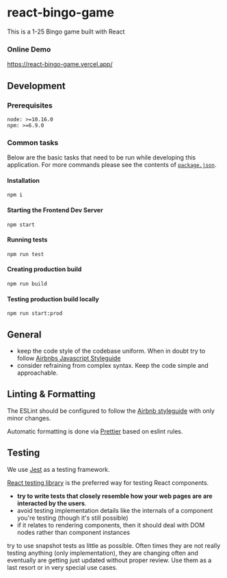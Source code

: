 # react-bingo-game

This is a 1-25 Bingo game built with React

### Online Demo

https://react-bingo-game.vercel.app/

## Development

### Prerequisites
    node: >=10.16.0
    npm: >=6.9.0

### Common tasks
Below are the basic tasks that need to be run while developing this application. For more commands
please see the contents of [`package.json`](package.json).

#### Installation
    npm i

#### Starting the Frontend Dev Server
    npm start

#### Running tests
    npm run test

#### Creating production build
    npm run build

#### Testing production build locally
    npm run start:prod

## General

- keep the code style of the codebase uniform. When in doubt try to follow [Airbnbs Javascript Styleguide](https://github.com/airbnb/javascript)
- consider refraining from complex syntax. Keep the code simple and approachable.

## Linting & Formatting

The ESLint should be configured to follow the [Airbnb styleguide](https://www.npmjs.com/package/eslint-config-airbnb) with only minor changes.

Automatic formatting is done via [Prettier](https://prettier.io/) based on eslint rules.

## Testing

We use [Jest](https://jestjs.io/) as a testing framework.

[React testing library](https://testing-library.com/docs/react-testing-library/intro/) is the preferred way for testing React components.

- __try to write tests that closely resemble how your web pages are are interacted by the users__.
- avoid testing implementation details like the internals of a component you're testing (though it's still possible)
- if it relates to rendering components, then it should deal with DOM nodes rather than component instances

try to use snapshot tests as little as possible. Often times they are not really testing anything (only implementation), they are changing often and eventually are getting just updated without proper review. Use them as a last resort or in very special use cases.
